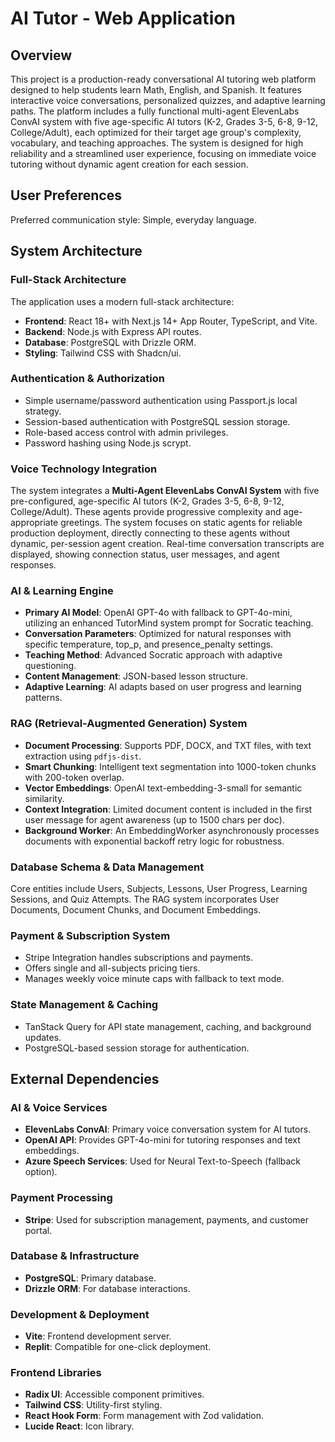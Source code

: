 # AI Tutor - Web Application

## Overview
This project is a production-ready conversational AI tutoring web platform designed to help students learn Math, English, and Spanish. It features interactive voice conversations, personalized quizzes, and adaptive learning paths. The platform includes a fully functional multi-agent ElevenLabs ConvAI system with five age-specific AI tutors (K-2, Grades 3-5, 6-8, 9-12, College/Adult), each optimized for their target age group's complexity, vocabulary, and teaching approaches. The system is designed for high reliability and a streamlined user experience, focusing on immediate voice tutoring without dynamic agent creation for each session.

## User Preferences
Preferred communication style: Simple, everyday language.

## System Architecture

### Full-Stack Architecture
The application uses a modern full-stack architecture:
-   **Frontend**: React 18+ with Next.js 14+ App Router, TypeScript, and Vite.
-   **Backend**: Node.js with Express API routes.
-   **Database**: PostgreSQL with Drizzle ORM.
-   **Styling**: Tailwind CSS with Shadcn/ui.

### Authentication & Authorization
-   Simple username/password authentication using Passport.js local strategy.
-   Session-based authentication with PostgreSQL session storage.
-   Role-based access control with admin privileges.
-   Password hashing using Node.js scrypt.

### Voice Technology Integration
The system integrates a **Multi-Agent ElevenLabs ConvAI System** with five pre-configured, age-specific AI tutors (K-2, Grades 3-5, 6-8, 9-12, College/Adult). These agents provide progressive complexity and age-appropriate greetings. The system focuses on static agents for reliable production deployment, directly connecting to these agents without dynamic, per-session agent creation. Real-time conversation transcripts are displayed, showing connection status, user messages, and agent responses.

### AI & Learning Engine
-   **Primary AI Model**: OpenAI GPT-4o with fallback to GPT-4o-mini, utilizing an enhanced TutorMind system prompt for Socratic teaching.
-   **Conversation Parameters**: Optimized for natural responses with specific temperature, top_p, and presence_penalty settings.
-   **Teaching Method**: Advanced Socratic approach with adaptive questioning.
-   **Content Management**: JSON-based lesson structure.
-   **Adaptive Learning**: AI adapts based on user progress and learning patterns.

### RAG (Retrieval-Augmented Generation) System
-   **Document Processing**: Supports PDF, DOCX, and TXT files, with text extraction using `pdfjs-dist`.
-   **Smart Chunking**: Intelligent text segmentation into 1000-token chunks with 200-token overlap.
-   **Vector Embeddings**: OpenAI text-embedding-3-small for semantic similarity.
-   **Context Integration**: Limited document content is included in the first user message for agent awareness (up to 1500 chars per doc).
-   **Background Worker**: An EmbeddingWorker asynchronously processes documents with exponential backoff retry logic for robustness.

### Database Schema & Data Management
Core entities include Users, Subjects, Lessons, User Progress, Learning Sessions, and Quiz Attempts. The RAG system incorporates User Documents, Document Chunks, and Document Embeddings.

### Payment & Subscription System
-   Stripe Integration handles subscriptions and payments.
-   Offers single and all-subjects pricing tiers.
-   Manages weekly voice minute caps with fallback to text mode.

### State Management & Caching
-   TanStack Query for API state management, caching, and background updates.
-   PostgreSQL-based session storage for authentication.

## External Dependencies

### AI & Voice Services
-   **ElevenLabs ConvAI**: Primary voice conversation system for AI tutors.
-   **OpenAI API**: Provides GPT-4o-mini for tutoring responses and text embeddings.
-   **Azure Speech Services**: Used for Neural Text-to-Speech (fallback option).

### Payment Processing
-   **Stripe**: Used for subscription management, payments, and customer portal.

### Database & Infrastructure
-   **PostgreSQL**: Primary database.
-   **Drizzle ORM**: For database interactions.

### Development & Deployment
-   **Vite**: Frontend development server.
-   **Replit**: Compatible for one-click deployment.

### Frontend Libraries
-   **Radix UI**: Accessible component primitives.
-   **Tailwind CSS**: Utility-first styling.
-   **React Hook Form**: Form management with Zod validation.
-   **Lucide React**: Icon library.
